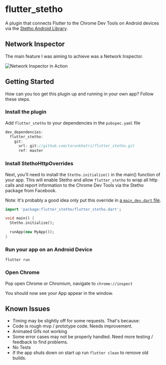 # flutter_stetho

A plugin that connects Flutter to the Chrome Dev Tools on Android devices via the [Stetho Android Library](http://facebook.github.io/stetho/).

## Network Inspector

The main feature I was aiming to achieve was a Network Inspector. 

<img src="https://github.com/brianegan/flutter_stetho/raw/master/assets/network_inspector.gif" alt="Network Inspector in Action">

## Getting Started

How can you too get this plugin up and running in your own app? Follow these steps.

### Install the plugin  

Add `flutter_stetho` to your dependencies in the `pubspec.yaml` file

```dart
dev_dependencies:
  flutter_stetho:
    git:
      url: git://github.com/tarunkhatri/flutter_stetho.git
      ref: master
```

### Install StethoHttpOverrides

Next, you'll need to install the `Stetho.initialize()` in the main() function of your app. This will enable Stetho and allow `flutter_stetho` to wrap all http calls and report information to the Chrome Dev Tools via the Stetho package from Facebook.

Note: It's probably a good idea only put this override in [a `main_dev.dart` file](https://flutter.rocks/2018/03/02/separating-build-environments-part-one/). 

```dart
import 'package:flutter_stetho/flutter_stetho.dart';

void main() {
  Stetho.initialize();

  runApp(new MyApp());
}
```

### Run your app on an Android Device

`flutter run`

### Open Chrome

Pop open Chrome or Chromium, navigate to `chrome://inspect`

You should now see your App appear in the window.

## Known Issues

  * Timing may be slightly off for some requests. That's because:
  * Code is rough mvp / prototype code. Needs improvement.
  * Animated Gifs not working
  * Some error cases may not be properly handled. Need more testing / feedback to find problems.
  * No Tests
  * If the app shuts down on start up run `flutter clean` to remove old builds.
